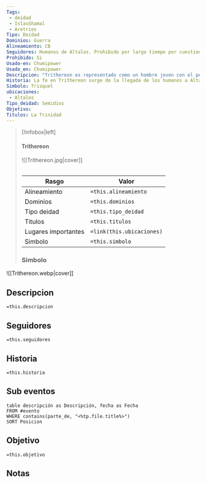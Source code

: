 ```yaml
---
Tags:
 - deidad
 - IslasShamal
 - Aretries
Tipo: Deidad
Dominios: Guerra
Alineamiento: CB
Seguidores: Humanos de Altalos. Prohibido por largo tiempo por cuestionar la autoridad del rey de Altalos. Gran numero de sus segidores se concentran en las zonas de conflicto.
Prohibido: Si
Usado-en: Chumipower
Usado_en: Chumipower
Descripcion: "Trithereon es representado como un hombre joven con el pelo rubio, alto y fornido, vestido con una camisa de cota de malla de oro con ropa de color azul o violeta. Está armado con tres armas mágicas: una espada llamada lengua de la Libertad; una lanza llamada Krelestro, el mensajero de la muerte; y un cetro conocido como el Baston de la Retribución	"
Historia: La fe en Trithereon surge de la llegada de los humanos a Altalos antes de [[El ultimo dia de los dioses]] que dejo la  Isla de Altalos a merced de las criaturas salvajes. En el dificultad de la dificultad de imponerse sobre las bestias salvajes surge la figura de Trithereon. Su origen exacto es desconocido pero muchos aseguran que se trataba de un hero cuya admiración por parte de los colonos de la Altalos elevo al estatus de dios.   Durante este periodo se unio a la divina alianza del progreso. Aunque cuando la victoria se hizo evidente fue el primero en abandonarla debido a grandes diferencias con el resto, en especial con Tyr. Esto provoco que gran parte de la población cambiara su devocion por Tyr.
Simbolo: Trisquel
ubicaciones:
 - Altalos
Tipo_deidad: Semidios
Objetivo: 
Titulos: La Trinidad
---
```

> [!infobox|left]
>  #### Trithereon
> ![[Trithereon.jpg|cover]]
> ######   
> |Rasgo | Valor |
> | --- | --- |
> | Alineamiento | `=this.alineamiento`|
> | Dominios | `=this.dominios` |
> | Tipo deidad | `=this.tipo_deidad` |
> | Titulos | `=this.titulos` |
>  | Lugares  importantes| `=link(this.ubicaciones)` |
> |Simbolo| `=this.simbolo`|
>### Simbolo
![[Trithereon.webp|cover]]

## Descripcion
  `=this.descripcion`

## Seguidores
  `=this.seguidores`
  
## Historia
  `=this.historia`
## Sub eventos
```dataview
table descripción as Descripción, fecha as Fecha
FROM #evento
WHERE contains(parte_de, "<%tp.file.title%>")
SORT Posicion
```
## Objetivo
   `=this.objetivo`

## Notas

